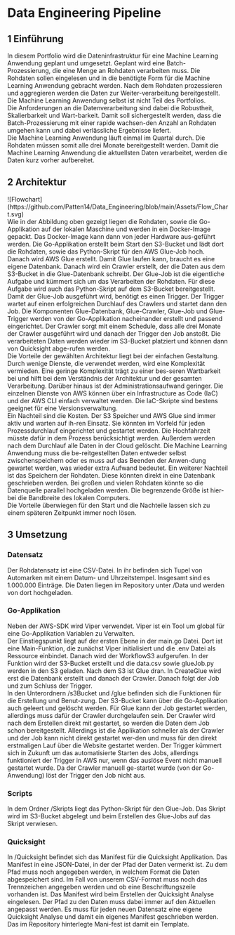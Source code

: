 <h1>Data Engineering Pipeline</h1>
<h2>1 Einführung</h2>
In diesem Portfolio wird die Dateninfrastruktur für eine Machine Learning Anwendung geplant und umgesetzt. Geplant wird eine Batch-Prozessierung, die eine Menge an Rohdaten verarbeiten muss. Die Rohdaten sollen eingelesen und in die benötigte Form für die Machine Learning Anwendung gebracht werden. Nach dem Rohdaten prozessieren und aggregieren werden die Daten zur Weiter-verarbeitung bereitgestellt. Die Machine Learning Anwendung selbst ist nicht Teil des Portfolios.<br>
Die Anforderungen an die Datenverarbeitung sind dabei die Robustheit, Skalierbarkeit und Wart-barkeit. Damit soll sichergestellt werden, dass die Batch-Prozessierung mit einer rapide wachsen-den Anzahl an Rohdaten umgehen kann und dabei verlässliche Ergebnisse liefert.<br>
Die Machine Learning Anwendung läuft einmal im Quartal durch. Die Rohdaten müssen somit alle drei Monate bereitgestellt werden. Damit die Machine Learning Anwendung die aktuellsten Daten verarbeitet, werden die Daten kurz vorher aufbereitet.<br>
<h2>2 Architektur</h2>
![Flowchart](https://github.com/Patten14/Data_Engineering/blob/main/Assets/Flow_Chart.svg)<br>
Wie in der Abbildung oben gezeigt liegen die Rohdaten, sowie die Go-Applikation auf der lokalen Maschine und werden in ein Docker-Image gepackt. Das Docker-Image kann dann von jeder Hardware aus-geführt werden. Die Go-Applikation erstellt beim Start den S3-Bucket und lädt dort die Rohdaten, sowie das Python-Skript für den AWS Glue-Job hoch. Danach wird AWS Glue erstellt. Damit Glue laufen kann, braucht es eine eigene Datenbank. Danach wird ein Crawler erstellt, der die Daten aus dem S3-Bucket in die Glue-Datenbank schreibt. Der Glue-Job ist die eigentliche Aufgabe und kümmert sich um das Verarbeiten der Rohdaten. Für diese Aufgabe wird auch das Python-Skript auf dem S3-Bucket bereitgestellt. Damit der Glue-Job ausgeführt wird, benötigt es einen Trigger. Der Trigger wartet auf einen erfolgreichen Durchlauf des Crawlers und startet dann den Job. Die Komponenten Glue-Datenbank, Glue-Crawler, Glue-Job und Glue-Trigger werden von der Go-Applikation nacheinander erstellt und passend eingerichtet. Der Crawler sorgt mit einem Schedule, dass alle drei Monate der Crawler ausgeführt wird und danach der Trigger den Job anstoßt. Die verarbeiteten Daten werden wieder im S3-Bucket platziert und können dann von Quicksight abge-rufen werden.<br>
Die Vorteile der gewählten Architektur liegt bei der einfachen Gestaltung. Durch wenige Dienste, die verwendet werden, wird eine Komplexität vermieden. Eine geringe Komplexität trägt zu einer bes-seren Wartbarkeit bei und hilft bei dem Verständnis der Architektur und der gesamten Verarbeitung. Darüber hinaus ist der Administrationsaufwand geringer. Die einzelnen Dienste von AWS können über ein Infrastructure as Code (IaC) und der AWS CLI einfach verwaltet werden. Die IaC-Skripte sind bestens geeignet für eine Versionsverwaltung. <br>
Ein Nachteil sind die Kosten. Der S3 Speicher und AWS Glue sind immer aktiv und warten auf ih-ren Einsatz. Sie könnten im Vorfeld für jeden Prozessdurchlauf eingerichtet und gestartet werden. Die Hochfahrzeit müsste dafür in dem Prozess berücksichtigt werden. Außerdem werden nach dem Durchlauf alle Daten in der Cloud gelöscht. Die Machine Learning Anwendung muss die be-reitgestellten Daten entweder selbst zwischenspeichern oder es muss auf das Beenden der Anwen-dung gewartet werden, was wieder extra Aufwand bedeutet. Ein weiterer Nachteil ist das Speichern der Rohdaten. Diese könnten direkt in eine Datenbank geschrieben werden. Bei großen und vielen Rohdaten könnte so die Datenquelle parallel hochgeladen werden. Die begrenzende Größe ist hier-bei die Bandbreite des lokalen Computers.<br>
Die Vorteile überwiegen für den Start und die Nachteile lassen sich zu einem späteren Zeitpunkt immer noch lösen.<br>
<h2>3 Umsetzung</h2>
<h3>Datensatz</h3>
Der Rohdatensatz ist eine CSV-Datei. In ihr befinden sich Tupel von Automarken mit einem Datum- und Uhrzeitstempel. Insgesamt sind es 1.000.000 Einträge. Die Daten liegen im Repository unter /Data und werden von dort hochgeladen.<br>
<h3>Go-Applikation</h3>
Neben der AWS-SDK wird Viper verwendet. Viper ist ein Tool um global für eine Go-Applikation Variablen zu Verwalten.<br>
Der Einstiegspunkt liegt auf der ersten Ebene in der main.go Datei. Dort ist eine Main-Funktion, die zunächst Viper initialisiert und die .env Datei als Ressource einbindet. Danach wird der WorkflowS3 aufgerufen. In der Funktion wird der S3-Bucket erstellt und die data.csv sowie glueJob.py werden in den S3 geladen. Nach dem S3 ist Glue dran. In CreateGlue wird erst die Datenbank erstellt und danach der Crawler. Danach folgt der Job und zum Schluss der Trigger.<br>
In den Unterordnern /s3Bucket und /glue befinden sich die Funktionen für die Erstellung und Benut-zung. Der S3-Bucket kann über die Go-Applikation auch geleert und gelöscht werden. Für Glue kann der Job gestartet werden, allerdings muss dafür der Crawler durchgelaufen sein. Der Crawler wird nach dem Erstellen direkt mit gestartet, so werden die Daten dem Job schon bereitgestellt. Allerdings ist die Applikation schneller als der Crawler und der Job kann nicht direkt gestartet wer-den und muss für den direkt erstmaligen Lauf über die Website gestartet werden. Der Trigger kümmert sich in Zukunft um das automatisierte Starten des Jobs, allerdings funktioniert der Trigger in AWS nur, wenn das auslöse Event nicht manuell gestartet wurde. Da der Crawler manuell ge-startet wurde (von der Go-Anwendung) löst der Trigger den Job nicht aus.<br>
<h3>Scripts</h3>
In dem Ordner /Skripts liegt das Python-Skript für den Glue-Job. Das Skript wird im S3-Bucket abgelegt und beim Erstellen des Glue-Jobs auf das Skript verwiesen.<br>
<h3>Quicksight</h3>
In /Quicksight befindet sich das Manifest für die Quicksight Applikation. Das Manifest in eine JSON-Datei, in der der Pfad der Daten vermerkt ist. Zu dem Pfad muss noch angegeben werden, in welchem Format die Daten abgespeichert sind. Im Fall von unserem CSV-Format muss noch das Trennzeichen angegeben werden und ob eine Beschriftungszeile vorhanden ist. Das Manifest wird beim Erstellen der Quicksight Analyse eingelesen. Der Pfad zu den Daten muss dabei immer auf den Aktuellen angepasst werden. Es muss für jeden neuen Datensatz eine eigene Quicksight Analyse und damit ein eigenes Manifest geschrieben werden. Das im Repository hinterlegte Mani-fest ist damit ein Template.<br>
